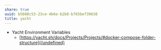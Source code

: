 ```yaml
---
share: true
uuid: b5608c53-23ce-4b6e-b2b8-b765bef39638
title: yacht
---
```

* Yacht Environment Variables
	* [https://yacht.sh/docs/Projects/Projects/#docker-compose-folder-structure](/undefined)